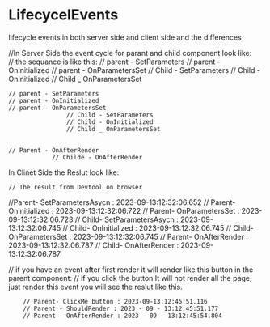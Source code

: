 # LifecycelEvents
lifecycle events in both server side and client side and the differences

//In Server Side the event cycle for parant and child component look like:  
// the sequance is like this:
        // parent - SetParameters
        // parent - OnInitialized
        // parent - OnParametersSet
                    // Child - SetParameters
                    // Child - OnInitialized
                    // Child _ OnParametersSet

    // parent - SetParameters
    // parent - OnInitialized
    // parent - OnParametersSet
                    // Child - SetParameters
                    // Child - OnInitialized
                    // Child _ OnParametersSet


    // Parent - OnAfterRender
                // Childe - OnAfterRender


 In Clinet Side  the Reslut look like:
   
    // The result from Devtool on browser
 //Parent- SetParametersAsycn : 2023-09-13:12:32:06.652
// Parent- OnInitialized : 2023-09-13:12:32:06.722
// Parent- OnParametersSet : 2023-09-13:12:32:06.723
        // Child- SetParametersAsycn : 2023-09-13:12:32:06.745
        // Child- OnInitialized : 2023-09-13:12:32:06.745
        // Child- OnParametersSet : 2023-09-13:12:32:06.745
// Parent- OnAfterRender : 2023-09-13:12:32:06.787
        // Child- OnAfterRender : 2023-09-13:12:32:06.787

// if you  have an event after first render it will render like this button in the parent component:
 // if you click the button It will not render all the page, just render this event you will see the reslut like this.

        // Parent- ClickMe button : 2023-09-13:12:45:51.116
        // Parent - ShouldRender : 2023 - 09 - 13:12:45:51.177
        // Parent - OnAfterRender : 2023 - 09 - 13:12:45:54.804
